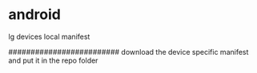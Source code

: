 android
=======

lg devices local manifest

#########################
download the device specific manifest and put it
in the repo folder
